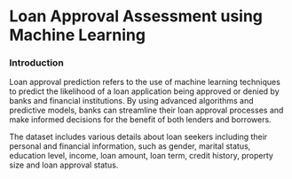 # Loan Approval Assessment using Machine Learning

### Introduction

Loan approval prediction refers to the use of machine learning techniques to predict the likelihood of a loan application being approved or denied by banks and financial institutions. By using advanced algorithms and predictive models, banks can streamline their loan approval processes and make informed decisions for the benefit of both lenders and borrowers.

The dataset includes various details about loan seekers including their personal and financial information, such as gender, marital status, education level, income, loan amount, loan term, credit history, property size and loan approval status.
